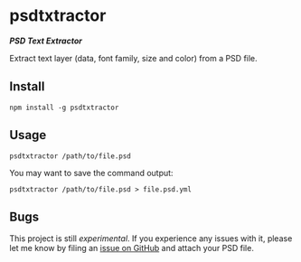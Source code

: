 # psdtxtractor

***PSD Text Extractor***

Extract text layer (data, font family, size and color) from a PSD file.

## Install

```
npm install -g psdtxtractor
```


## Usage

```
psdtxtractor /path/to/file.psd
```

You may want to save the command output:

```
psdtxtractor /path/to/file.psd > file.psd.yml
```


## Bugs

This project is still *experimental*. If you experience any issues with it, 
please let me know by filing an [issue on GitHub](https://github.com/opi/psdtxtractor/issues)
and attach your PSD file.
